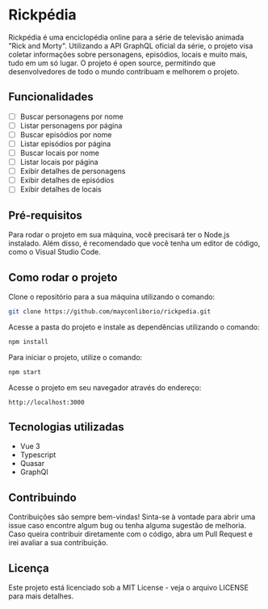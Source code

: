 # Rickpédia
Rickpédia é uma enciclopédia online para a série de televisão animada "Rick and Morty". Utilizando a API GraphQL oficial da série, o projeto visa coletar informações sobre personagens, episódios, locais e muito mais, tudo em um só lugar. O projeto é open source, permitindo que desenvolvedores de todo o mundo contribuam e melhorem o projeto.

## Funcionalidades
 - [ ] Buscar personagens por nome
 - [ ] Listar personagens por página
 - [ ] Buscar episódios por nome
 - [ ] Listar episódios por página
 - [ ] Buscar locais por nome
 - [ ] Listar locais por página
 - [ ] Exibir detalhes de personagens
 - [ ] Exibir detalhes de episódios
 - [ ] Exibir detalhes de locais

## Pré-requisitos
Para rodar o projeto em sua máquina, você precisará ter o Node.js instalado. Além disso, é recomendado que você tenha um editor de código, como o Visual Studio Code.

## Como rodar o projeto
Clone o repositório para a sua máquina utilizando o comando:
```bash
git clone https://github.com/mayconliborio/rickpedia.git
```

Acesse a pasta do projeto e instale as dependências utilizando o comando:
```bash
npm install
```

Para iniciar o projeto, utilize o comando:
```bash
npm start
```

Acesse o projeto em seu navegador através do endereço:
```
http://localhost:3000
```

## Tecnologias utilizadas
- Vue 3
- Typescript
- Quasar
- GraphQl

## Contribuindo
Contribuições são sempre bem-vindas! Sinta-se à vontade para abrir uma issue caso encontre algum bug ou tenha alguma sugestão de melhoria. Caso queira contribuir diretamente com o código, abra um Pull Request e irei avaliar a sua contribuição.

## Licença
Este projeto está licenciado sob a MIT License - veja o arquivo LICENSE para mais detalhes.